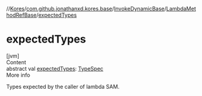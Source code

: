 //[Kores](../../../index.md)/[com.github.jonathanxd.kores.base](../../index.md)/[InvokeDynamicBase](../index.md)/[LambdaMethodRefBase](index.md)/[expectedTypes](expected-types.md)



# expectedTypes  
[jvm]  
Content  
abstract val [expectedTypes](expected-types.md): [TypeSpec](../../-type-spec/index.md)  
More info  


Types expected by the caller of lambda SAM.

  



